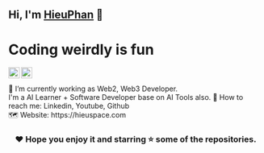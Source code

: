 ## Hi, I'm [HieuPhan](https://hidacode.com/) 👋

# Coding weirdly is fun

<a href="https://www.linkedin.com/in/hieuphan94/">
  <img align="left" alt="Hieu Phan's Linkdein" width="22px" src="https://cdn.jsdelivr.net/npm/simple-icons@v3/icons/linkedin.svg" />
</a>
<a href="https://github.com/hieuphan94">
  <img align="left" alt="Hieu Phan's Github" width="22px" src="https://cdn.jsdelivr.net/npm/simple-icons@v3/icons/github.svg" />
</a>
<br/><br/>
📱 I’m currently working as Web2, Web3 Developer.<br/>
I'm a AI Learner + Software Developer base on AI Tools also.
📧 How to reach me: Linkedin, Youtube, Github<br/>
🗺 Website: https://hieuspace.com

<div align="center">

### ❤️ Hope you enjoy it and starring ⭐ some of the repositories.

</div>

